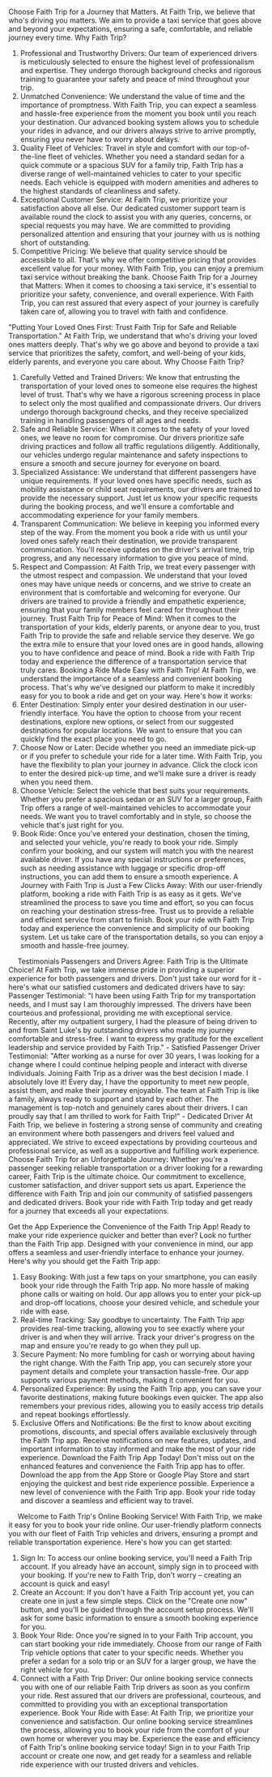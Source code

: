 Choose Faith Trip for a Journey that Matters.
At Faith Trip, we believe that who's driving you matters. We aim to provide a taxi service that goes above and beyond your expectations, ensuring a safe, comfortable, and reliable journey every time.
Why Faith Trip?
1.	Professional and Trustworthy Drivers:
Our team of experienced drivers is meticulously selected to ensure the highest level of professionalism and expertise. They undergo thorough background checks and rigorous training to guarantee your safety and peace of mind throughout your trip.
2.	Unmatched Convenience:
We understand the value of time and the importance of promptness. With Faith Trip, you can expect a seamless and hassle-free experience from the moment you book until you reach your destination. Our advanced booking system allows you to schedule your rides in advance, and our drivers always strive to arrive promptly, ensuring you never have to worry about delays.
3.	Quality Fleet of Vehicles:
Travel in style and comfort with our top-of-the-line fleet of vehicles. Whether you need a standard sedan for a quick commute or a spacious SUV for a family trip, Faith Trip has a diverse range of well-maintained vehicles to cater to your specific needs. Each vehicle is equipped with modern amenities and adheres to the highest standards of cleanliness and safety.
4.	Exceptional Customer Service:
At Faith Trip, we prioritize your satisfaction above all else. Our dedicated customer support team is available round the clock to assist you with any queries, concerns, or special requests you may have. We are committed to providing personalized attention and ensuring that your journey with us is nothing short of outstanding.
5.	Competitive Pricing:
We believe that quality service should be accessible to all. That's why we offer competitive pricing that provides excellent value for your money. With Faith Trip, you can enjoy a premium taxi service without breaking the bank.
Choose Faith Trip for a Journey that Matters:
When it comes to choosing a taxi service, it's essential to prioritize your safety, convenience, and overall experience. With Faith Trip, you can rest assured that every aspect of your journey is carefully taken care of, allowing you to travel with faith and confidence.




 
"Putting Your Loved Ones First: Trust Faith Trip for Safe and Reliable Transportation."
At Faith Trip, we understand that who's driving your loved ones matters deeply. That's why we go above and beyond to provide a taxi service that prioritizes the safety, comfort, and well-being of your kids, elderly parents, and everyone you care about.
Why Choose Faith Trip?
1.	Carefully Vetted and Trained Drivers:
We know that entrusting the transportation of your loved ones to someone else requires the highest level of trust. That's why we have a rigorous screening process in place to select only the most qualified and compassionate drivers. Our drivers undergo thorough background checks, and they receive specialized training in handling passengers of all ages and needs.
2.	Safe and Reliable Service:
When it comes to the safety of your loved ones, we leave no room for compromise. Our drivers prioritize safe driving practices and follow all traffic regulations diligently. Additionally, our vehicles undergo regular maintenance and safety inspections to ensure a smooth and secure journey for everyone on board.
3.	Specialized Assistance:
We understand that different passengers have unique requirements. If your loved ones have specific needs, such as mobility assistance or child seat requirements, our drivers are trained to provide the necessary support. Just let us know your specific requests during the booking process, and we'll ensure a comfortable and accommodating experience for your family members.
4.	Transparent Communication:
We believe in keeping you informed every step of the way. From the moment you book a ride with us until your loved ones safely reach their destination, we provide transparent communication. You'll receive updates on the driver's arrival time, trip progress, and any necessary information to give you peace of mind.
5.	Respect and Compassion:
At Faith Trip, we treat every passenger with the utmost respect and compassion. We understand that your loved ones may have unique needs or concerns, and we strive to create an environment that is comfortable and welcoming for everyone. Our drivers are trained to provide a friendly and empathetic experience, ensuring that your family members feel cared for throughout their journey.
Trust Faith Trip for Peace of Mind:
When it comes to the transportation of your kids, elderly parents, or anyone dear to you, trust Faith Trip to provide the safe and reliable service they deserve. We go the extra mile to ensure that your loved ones are in good hands, allowing you to have confidence and peace of mind.
Book a ride with Faith Trip today and experience the difference of a transportation service that truly cares.
Booking a Ride Made Easy with Faith Trip!
At Faith Trip, we understand the importance of a seamless and convenient booking process. That's why we've designed our platform to make it incredibly easy for you to book a ride and get on your way. Here's how it works:
1.	Enter Destination:
Simply enter your desired destination in our user-friendly interface. You have the option to choose from your recent destinations, explore new options, or select from our suggested destinations for popular locations. We want to ensure that you can quickly find the exact place you need to go.
2.	Choose Now or Later:
Decide whether you need an immediate pick-up or if you prefer to schedule your ride for a later time. With Faith Trip, you have the flexibility to plan your journey in advance. Click the clock icon to enter the desired pick-up time, and we'll make sure a driver is ready when you need them.
3.	Choose Vehicle:
Select the vehicle that best suits your requirements. Whether you prefer a spacious sedan or an SUV for a larger group, Faith Trip offers a range of well-maintained vehicles to accommodate your needs. We want you to travel comfortably and in style, so choose the vehicle that's just right for you.
4.	Book Ride:
Once you've entered your destination, chosen the timing, and selected your vehicle, you're ready to book your ride. Simply confirm your booking, and our system will match you with the nearest available driver. If you have any special instructions or preferences, such as needing assistance with luggage or specific drop-off instructions, you can add them to ensure a smooth experience.
A Journey with Faith Trip is Just a Few Clicks Away:
With our user-friendly platform, booking a ride with Faith Trip is as easy as it gets. We've streamlined the process to save you time and effort, so you can focus on reaching your destination stress-free. Trust us to provide a reliable and efficient service from start to finish.
Book your ride with Faith Trip today and experience the convenience and simplicity of our booking system. Let us take care of the transportation details, so you can enjoy a smooth and hassle-free journey.


 
Testimonials 
Passengers and Drivers Agree: Faith Trip is the Ultimate Choice!
At Faith Trip, we take immense pride in providing a superior experience for both passengers and drivers. Don't just take our word for it - here's what our satisfied customers and dedicated drivers have to say:
Passenger Testimonial:
"I have been using Faith Trip for my transportation needs, and I must say I am thoroughly impressed. The drivers have been courteous and professional, providing me with exceptional service. Recently, after my outpatient surgery, I had the pleasure of being driven to and from Saint Luke's by outstanding drivers who made my journey comfortable and stress-free. I want to express my gratitude for the excellent leadership and service provided by Faith Trip." - Satisfied Passenger
Driver Testimonial:
"After working as a nurse for over 30 years, I was looking for a change where I could continue helping people and interact with diverse individuals. Joining Faith Trip as a driver was the best decision I made. I absolutely love it! Every day, I have the opportunity to meet new people, assist them, and make their journey enjoyable. The team at Faith Trip is like a family, always ready to support and stand by each other. The management is top-notch and genuinely cares about their drivers. I can proudly say that I am thrilled to work for Faith Trip!" - Dedicated Driver
At Faith Trip, we believe in fostering a strong sense of community and creating an environment where both passengers and drivers feel valued and appreciated. We strive to exceed expectations by providing courteous and professional service, as well as a supportive and fulfilling work experience.
Choose Faith Trip for an Unforgettable Journey:
Whether you're a passenger seeking reliable transportation or a driver looking for a rewarding career, Faith Trip is the ultimate choice. Our commitment to excellence, customer satisfaction, and driver support sets us apart. Experience the difference with Faith Trip and join our community of satisfied passengers and dedicated drivers.
Book your ride with Faith Trip today and get ready for a journey that exceeds all your expectations.




 
Get the App
Experience the Convenience of the Faith Trip App!
Ready to make your ride experience quicker and better than ever? Look no further than the Faith Trip app. Designed with your convenience in mind, our app offers a seamless and user-friendly interface to enhance your journey. Here's why you should get the Faith Trip app:
1.	Easy Booking:
With just a few taps on your smartphone, you can easily book your ride through the Faith Trip app. No more hassle of making phone calls or waiting on hold. Our app allows you to enter your pick-up and drop-off locations, choose your desired vehicle, and schedule your ride with ease.
2.	Real-time Tracking:
Say goodbye to uncertainty. The Faith Trip app provides real-time tracking, allowing you to see exactly where your driver is and when they will arrive. Track your driver's progress on the map and ensure you're ready to go when they pull up.
3.	Secure Payment:
No more fumbling for cash or worrying about having the right change. With the Faith Trip app, you can securely store your payment details and complete your transaction hassle-free. Our app supports various payment methods, making it convenient for you.
4.	Personalized Experience:
By using the Faith Trip app, you can save your favorite destinations, making future bookings even quicker. The app also remembers your previous rides, allowing you to easily access trip details and repeat bookings effortlessly.
5.	Exclusive Offers and Notifications:
Be the first to know about exciting promotions, discounts, and special offers available exclusively through the Faith Trip app. Receive notifications on new features, updates, and important information to stay informed and make the most of your ride experience.
Download the Faith Trip App Today!
Don't miss out on the enhanced features and convenience the Faith Trip app has to offer. Download the app from the App Store or Google Play Store and start enjoying the quickest and best ride experience possible.
Experience a new level of convenience with the Faith Trip app. Book your ride today and discover a seamless and efficient way to travel.


 
Welcome to Faith Trip's Online Booking Service!
With Faith Trip, we make it easy for you to book your ride online. Our user-friendly platform connects you with our fleet of Faith Trip vehicles and drivers, ensuring a prompt and reliable transportation experience. Here's how you can get started:
1.	Sign In:
To access our online booking service, you'll need a Faith Trip account. If you already have an account, simply sign in to proceed with your booking. If you're new to Faith Trip, don't worry – creating an account is quick and easy!
2.	Create an Account:
If you don't have a Faith Trip account yet, you can create one in just a few simple steps. Click on the "Create one now" button, and you'll be guided through the account setup process. We'll ask for some basic information to ensure a smooth booking experience for you.
3.	Book Your Ride:
Once you're signed in to your Faith Trip account, you can start booking your ride immediately. Choose from our range of Faith Trip vehicle options that cater to your specific needs. Whether you prefer a sedan for a solo trip or an SUV for a larger group, we have the right vehicle for you.
4.	Connect with a Faith Trip Driver:
Our online booking service connects you with one of our reliable Faith Trip drivers as soon as you confirm your ride. Rest assured that our drivers are professional, courteous, and committed to providing you with an exceptional transportation experience.
Book Your Ride with Ease:
At Faith Trip, we prioritize your convenience and satisfaction. Our online booking service streamlines the process, allowing you to book your ride from the comfort of your own home or wherever you may be. Experience the ease and efficiency of Faith Trip's online booking service today!
Sign in to your Faith Trip account or create one now, and get ready for a seamless and reliable ride experience with our trusted drivers and vehicles.

